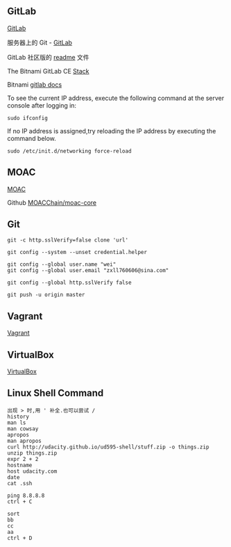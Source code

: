 ## GitLab ##

[GitLab](https://about.gitlab.com/)

服务器上的 Git - [GitLab](https://git-scm.com/book/zh/v2/%E6%9C%8D%E5%8A%A1%E5%99%A8%E4%B8%8A%E7%9A%84-Git-GitLab)

GitLab 社区版的 [readme](https://gitlab.com/gitlab-org/gitlab-ce/tree/master) 文件

The Bitnami GitLab CE [Stack](https://bitnami.com/stack/gitlab)

Bitnami [gitlab docs](https://docs.bitnami.com/virtual-machine/apps/gitlab/)

To see the current IP address, execute the following command at the server console after logging in:

	sudo ifconfig

If no IP address is assigned,try reloading the IP address by executing the command below.

	sudo /etc/init.d/networking force-reload

## MOAC ##

[MOAC](http://www.moacchina.net/)

Github [MOACChain/moac-core](https://github.com/MOACChain/moac-core/wiki)

## Git ##

	git -c http.sslVerify=false clone 'url'
	
	git config --system --unset credential.helper
	
	git config --global user.name "wei"
	git config --global user.email "zxll760606@sina.com"
	
	git config --global http.sslVerify false  
	
	git push -u origin master

## Vagrant ##

[Vagrant](https://www.vagrantup.com/downloads.html)

## VirtualBox ##

[VirtualBox](https://www.virtualbox.org/wiki/Downloads)

## Linux Shell Command ##

	出现 > 时,用 ' 补全.也可以尝试 /
	history
	man ls
	man cowsay
	apropos
	man apropos
	curl http://udacity.github.io/ud595-shell/stuff.zip -o things.zip
	unzip things.zip
	expr 2 + 2
	hostname
	host udacity.com
	date
	cat .ssh

	ping 8.8.8.8
	ctrl + C
	
	sort
	bb
	cc
	aa
	ctrl + D

